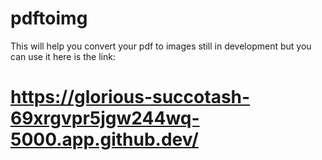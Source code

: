 # pdftoimg
This will help you convert your pdf to images
still in development but you can use it
here is the link:
# https://glorious-succotash-69xrgvpr5jgw244wq-5000.app.github.dev/
